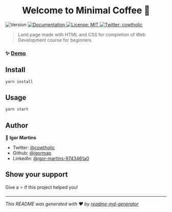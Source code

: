 <h1 align="center">Welcome to Minimal Coffee 👋</h1>
<p>
  <img alt="Version" src="https://img.shields.io/badge/version-1.0.0-blue.svg?cacheSeconds=2592000" />
  <a href=" " target="_blank">
    <img alt="Documentation" src="https://img.shields.io/badge/documentation-yes-brightgreen.svg" />
  </a>
  <a href="#" target="_blank">
    <img alt="License: MIT" src="https://img.shields.io/badge/License-MIT-yellow.svg" />
  </a>
  <a href="https://twitter.com/cowtholic" target="_blank">
    <img alt="Twitter: cowtholic" src="https://img.shields.io/twitter/follow/cowtholic.svg?style=social" />
  </a>
</p>

> Land page made with HTML and CSS for completion of Web Development course for beginners

### ✨ [Demo](https://igormap.github.io/minimal-coffee)

## Install

```sh
yarn install
```

## Usage

```sh
yarn start
```

## Author

👤 **Igor Martins**

* Twitter: [@cowtholic](https://twitter.com/cowtholic)
* Github: [@igormap](https://github.com/igormap)
* LinkedIn: [@igor-martins-9743461a0](https://linkedin.com/in/igor-martins-9743461a0)

## Show your support

Give a ⭐️ if this project helped you!

***
_This README was generated with ❤️ by [readme-md-generator](https://github.com/kefranabg/readme-md-generator)_
